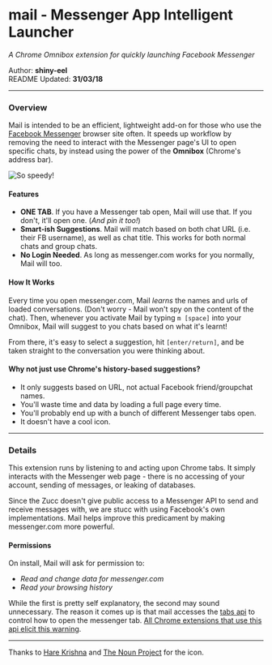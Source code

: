 # mail - Messenger App Intelligent Launcher
*A Chrome Omnibox extension for quickly launching Facebook Messenger*

Author: **shiny-eel**  
README Updated: **31/03/18**
___

### Overview
Mail is intended to be an efficient, lightweight add-on for those who use the [Facebook Messenger](https://www.messenger.com/) browser site often. It speeds up workflow by removing the need to interact with the Messenger page's UI to open specific chats, by instead using the power of the **Omnibox** (Chrome's address bar).

![So speedy!](https://raw.githubusercontent.com/shiny-eel/messenger-launch/master/resources/messenger-demo.gif)

#### Features
- **ONE TAB**. If you have a Messenger tab open, Mail will use that. If you don't, it'll open one. (*And pin it too!*)
- **Smart-ish Suggestions**. Mail will match based on both chat URL (i.e. their FB username), as well as chat title. This works for both normal chats and group chats.
- **No Login Needed**. As long as messenger.com works for you normally, Mail will too.

#### How It Works
Every time you open messenger.com, Mail *learns* the names and urls of loaded conversations. (Don't worry - Mail won't spy on the content of the chat). Then, whenever you activate Mail by typing `m [space]` into your Omnibox, Mail will suggest to you chats based on what it's learnt!  

From there, it's easy to select a suggestion, hit `[enter/return]`, and be taken straight to the conversation you were thinking about.

#### Why not just use Chrome's history-based suggestions?
- It only suggests based on URL, not actual Facebook friend/groupchat names.
- You'll waste time and data by loading a full page every time.
- You'll probably end up with a bunch of different Messenger tabs open.
- It doesn't have a cool icon.

___
### Details

This extension runs by listening to and acting upon Chrome tabs. It simply interacts with the Messenger web page - there is no accessing of your account, sending of messages, or leaking of databases.

Since the Zucc doesn't give public access to a Messenger API to send and receive messages with, we are stucc with using Facebook's own implementations. Mail helps improve this predicament by making messenger.com more powerful.

#### Permissions
On install, Mail will ask for permission to:
- *Read and change data for messenger.com*
- *Read your browsing history*

While the first is pretty self explanatory, the second may sound unnecessary. The reason it comes up is that mail accesses the [tabs api](https://developer.chrome.com/extensions/tabs) to control how to open the messenger tab. [All Chrome extensions that use this api elicit this warning](https://developer.chrome.com/extensions/permission_warnings).





___
Thanks to [Hare Krishna](https://thenounproject.com/aathis/) and [The Noun Project](https://thenounproject.com) for the icon.
